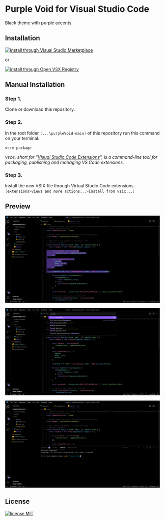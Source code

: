# Purple Void for Visual Studio Code

Black theme with purple accents.

## Installation
[![install through Visual Studio Marketplace](https://img.shields.io/badge/You%20can%20install%20this%20theme%20through-Visual%20Studio%20Marketplace-%23b190fc?logo=visualstudio)](https://marketplace.visualstudio.com/items?itemName=Rej.purpleVoid)

or

[![install through Open VSX Registry](https://img.shields.io/badge/You%20can%20install%20this%20theme%20through-Open%20VSX%20Registry-%23b190fc?logo=visualstudio)](https://open-vsx.org/extension/Rej/purpleVoid)

## Manual Installation
### Step 1.
Clone or download this repository.
### Step 2.
In the root folder `(...\purpleVoid-main)` of this repository run this command on your terminal.
```
vsce package
```
*vsce, short for "[Visual Studio Code Extensions](https://code.visualstudio.com/api/working-with-extensions/publishing-extension#installation)", is a command-line tool for packaging, publishing and managing VS Code extensions.*

### Step 3.
Install the new VSIX file through Virtual Studio Code extensions. `(extensions>views and more actions...>install from vsix...)`

## Preview
![Screenshot Default](img/default.jpeg)

![Screenshot Command Palette](img/commandPalette.jpeg)

![Screenshot Terminal](img/panelTerminal.jpeg)

## License

[![license MIT](https://img.shields.io/github/license/Rejdesu/darkReddit?logo=github)](https://github.com/Rejdesu/void/blob/main/LICENSE)

